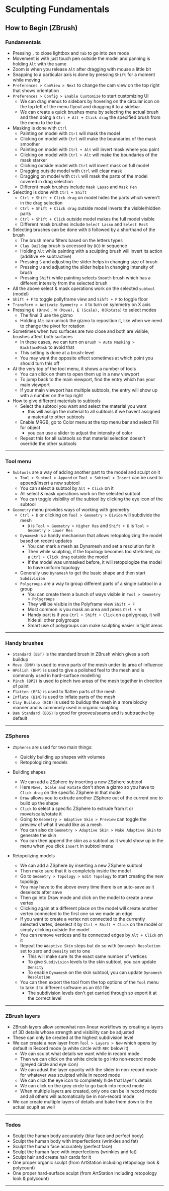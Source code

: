 # Sculpting Fundamentals

## How to Begin (ZBrush)

### Fundamentals

- Pressing `,` to close lightbox and `Tab` to go into zen mode
- Movement is with just touch pen outside the model and panning is holding `Alt` with the same
- Zoom is when you release `Alt` after dragging with mouse a little bit
- Snapping to a particular axis is done by pressing `Shift` for a moment while moving
- `Preferences > CamView > Next` to change the cam view on the top right that shows orientation
- `Preferences > Config > Enable Customize` to start customizing UI
  - We can drag menus to sidebars by hovering on the circular icon on the top left of the menu flyout and dragging it to a sidebar
  - We can create a quick brushes menu by selecting the actual brush and then doing a `Ctrl + Alt + Click drag` the specified brush from the menu to the bar
- Masking is done with `Ctrl`
  - Painting on model with `Ctrl` will mask the model
  - Clicking on model with `Ctrl` will make the boundaries of the mask smoother
  - Painting on model with `Ctrl + Alt` will invert mask where you paint
  - Clicking on model with `Ctrl + Alt` will make the boundaries of the mask starker
  - Clicking outside model with `Ctrl` will invert mask on full model
  - Dragging outside model with `Ctrl` will clear mask
  - Dragging on model with `Ctrl` will mask the parts of the model covered in drag selection
  - Different mask brushes include `Mask Lasso` and `Mask Pen`
- Selecting is done with `Ctrl + Shift`
  - `Ctrl + Shift + Click drag` on model hides the parts which weren't in the drag selection
  - `Ctrl + Shift + Click drag` outside model inverts the visible/hidden parts
  - `Ctrl + Shift + Click` outside model makes the full model visible
  - Different mask brushes include `Select Lasso` and `Select Rect`
- Selecting brushes can be done with `B` followed by a shorthand of the brush
  - The brush menu filters based on the letters types
  - `Clay Buildup` brush is accessed by `BCB` in sequence
  - Holding `Alt` while painting with a sculpting brush will invert its action (additive <-> subtractive)
  - Pressing `S` and adjusting the slider helps in changing size of brush
  - Pressing `U` and adjusting the slider helps in changing intensity of brush
  - Pressing `Shift` while painting selects `Smooth` brush which has a different intensity from the selected brush
- All the above select & mask operations work on the selected `subtool` (model)
- `Shift + F` to toggle pollyframe view and `Sihft + P` to toggle floor
- `Transform > Activate Symmetry > X` to turn on symmetry on X axis
- Pressing `Q (Draw), W (Move), E (Scale), R(Rotate)` to select modes
  - The final 3 use the gizmo
  - Holding `Alt` can unlock the gizmo to reposition it, like when we need to change the pivot for rotation
- Sometimes when two surfaces are two close and both are visible, brushes affect both surfaces
  - In these cases, we can turn on `Brush > Auto Masking > BackfaceMask` to avoid that
  - This setting is done at a brush-level
  - You may want the opposite effect sometimes at which point you should turn this off
- At the very top of the tool menu, it shows a number of tools
  - You can click on them to open them up in a new viewport
  - To jump back to the main viewport, find the entry which has your main viewport
  - If your main viewport has multiple subtools, the entry will show up with a number on the top right
- How to give different materials to subtools
  - Select the subtool you want and select the material you want
    - this will assign the material to all subtools if we havent assigned a material to other subtools
  - Enable MRGB, go to Color menu at the top menu bar and select Fill for object
    - you can use a slider to adjust the intensity of color
  - Repeat this for all subtools so that material selection doesn't override the other subtools

---

### Tool menu

- `Subtools` are a way of adding another part to the model and sculpt on it
  - `Tool > Subtool > Append` or `Tool > Subtool > Insert` can be used to append/insert a new subtool
  - You can select a subtool by `Alt + Click` on it
  - All select & mask operations work on the selected subtool
  - You can toggle visibility of the subtool by clicking the eye icon of the subtool
- `Geometry` menu provides ways of working with geometry
  - `Ctrl + D` or clicking on `Tool > Geometry > Divide` will subdivide the mesh
    - `D` is `Tool > Geometry > Higher Res` and `Shift + D` is `Tool > Geometry > Lower Res`
  - `Dynamesh` is a handy mechanism that allows retopologizing the model based on recent updates
    - You can mark a mesh as Dynamesh and set a resolution for it
    - Then while sculpting, if the topology becomes too stretched, do a `Ctrl + Click drag` outside the model
    - If the model was unmasked before, it will retopologize the model to have uniform topology
  - Generally use `Dynamesh` to get the basic shape and then start `Subdivision`
  - `Polygroups` are a way to group different parts of a single subtool in a group
    - You can create them a bunch of ways visible in `Tool > Geometry > Polygroups`
    - They will be visible in the Polyframe view `Shift + F`
    - Most common is you mask an area and press `Ctrl + W`
    - Handy part is if you `Ctrl + Shift + Click` on a polygroup, it will hide all other polygroups
    - Smart use of polygroups can make sculpting easier in tight areas

---

### Handy brushes

- `Standard (BST)` is the standard brush in ZBrush which gives a soft buildup
- `Move (BMV)` is used to move parts of the mesh under its area of influence
- `HPolish (BHP)` is used to give a polished feel to the mesh and is commonly used in hard-surface modelling
- `Pinch (BPI)` is used to pinch two areas of the mesh together in direction of paint
- `Flatten (BFA)` is used to flatten parts of the mesh
- `Inflate (BIN)` is used to inflate parts of the mesh
- `Clay Buildup (BCB)` is used to buildup the mesh in a more blocky manner and is commonly used in organic sculpting
- `Dam Standard (BDS)` is good for grooves/seams and is subtractive by default

---

### ZSpheres

- `ZSpheres` are used for two main things:
  - Quickly building up shapes with volumes
  - Retopologizing models

- Building shapes
  - We can add a ZSphere by inserting a new ZSphere subtool
  - Here `Move, Scale and Rotate` don't show a gizmo so you have to `Click drag` on the specific ZSphere in that mode
  - `Draw` allows you to extrude another ZSphere out of the current one to build up the shape
  - `Click` to select a specific ZSphere to extrude from it or move/scale/rotate it
  - Going to `Geometry > Adaptive Skin > Preview` can toggle the preview of what it would like as a mesh
  - You can also do `Geometry > Adaptive Skin > Make Adaptive Skin` to generate the skin
  - You can then append the skin as a subtool as it would show up in the menu when you click `Insert` in subtool menu

- Retopolizing models
  - We can add a ZSphere by inserting a new ZSphere subtool
  - Then make sure that it is completely inside the model
  - Go to `Geometry > Topology > Edit Topology` to start creating the new topology
  - You may have to the above every time there is an auto-save as it deselects after save
  - Then go into Draw mode and click on the model to create a new vertex
  - Clicking again at a different place on the model will create another vertex connected to the first one so we made an edge
  - If you want to create a vertex not connected to the currently selected vertex, deselect it by `Ctrl + Shift + Click` on the model or simply clicking outside the model
  - You can remove vertices and its connected edges by `Alt + Click` on it
  - Repeat the `Adaptive Skin` steps but do so with `Dynamesh Resolution` set to zero and `Density` set to one
    - This will make sure its the exact same number of vertices
    - To give `Subdivision` levels to the skin subtool, you can update `Density`
    - To enable `Dynamesh` on the skin subtool, you can update `Dynamesh Resolution`
  - You can then export the tool from the top options of the `Tool` menu to take it to different software as an `OBJ` file
    - The subdivision levels don't get carried through so export it at the correct level

---

### ZBrush layers

- ZBrush layers allow somewhat non-linear workflows by creating a layers of 3D details whose strength and visibility can be adjusted
- These can only be created at the highest subdivision level
- We can create a new layer from `Tool > Layers > New` which opens by default in Record mode (a white circle with `REC` below it)
  - We can sculpt what details we want while in record mode
  - Then we can click on the white circle to go into non-record mode (greyed circle and eye icon)
  - We can adust the layer opacity with the slider in non-record mode for whatever was sculpted while in record mode
  - We can click the eye icon to completely hide that layer's details
  - We can click on the grey circle to go back into record mode
  - When multiple layers are created, only one can be in record mode and all others will automatically be in non-record mode
- We can create multiple layers of details and bake them down to the actual scuplt as well

---

### Todos

- Sculpt the human body accurately (blur face and perfect body)
- Sculpt the human body with imperfections (wrinkles and fat)
- Sculpt the human face accurately (perfect face)
- Sculpt the human face with imperfections (wrinkles and fat)
- Sculpt hair and create hair cards for it
- One proper organic sculpt (from ArtStation including retopology look & polycount)
- One proper hard-surface sculpt (from ArtStation including retopology look & polycount)

---
